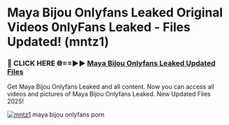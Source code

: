 # Maya Bijou Onlyfans Leaked Original Videos 0nlyFans Leaked - Files Updated! (mntz1)

<h3>🔴 CLICK HERE 🌐==►► <a href="https://tinyurl.com/2jnfzry5" rel="nofollow">Maya Bijou Onlyfans Leaked Updated Files</a></h3>

Get Maya Bijou Onlyfans Leaked and all content. Now you can access all videos and pictures of Maya Bijou Onlyfans Leaked. New Updated Files 2025!

[![mntz1](https://i.imgur.com/GyGTBgg.gif)](https://tinyurl.com/2jnfzry5)
maya bijou onlyfans porn